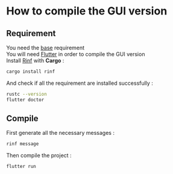 # How to compile the GUI version

## Requirement

You need the [base](https://github.com/ALEZ-DEV/Babylonia-terminal?tab=readme-ov-file#requirement) requirement  
You will need [Flutter](https://flutter.dev/) in order to compile the GUI version  
Install [Rinf](https://github.com/cunarist/rinf) with **Cargo** :

```bash
cargo install rinf
```

And check if all the requirement are installed successfully :

```bash
rustc --version
flutter doctor
```

## Compile

First generate all the necessary messages : 

```bash
rinf message
```

Then compile the project : 

```bash
flutter run
```
